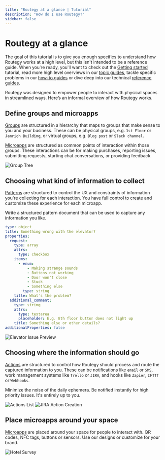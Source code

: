 ```yaml
---
title: "Routegy at a glance | Tutorial"
description: "How do I use Routegy?"
sidebar: false
---
```


# Routegy at a glance

The goal of this tutorial is to give you enough specifics to understand how Routegy works at a high level, but this isn't intended to be a reference guide. When you're ready, you'll want to check out the [Getting started](/tutorial/getting-started/) tutorial, read more high level overviews in our [topic guides](/topic/), tackle specific problems in our [how-to guides](/how-to/) or dive deep into our technical [reference guides](/reference/).

Routegy was designed to empower people to interact with physical spaces in streamlined ways. Here’s an informal overview of how Routegy works.

## Define groups and microapps

[Groups](/topic/groups/) are structured in a hierarchy that maps to groups that make sense to you and your business. These can be physical groups, e.g. `1st Floor` or `Jamrich Building`, or virtual groups, e.g. `Blog post` or `Slack channel`.

[Microapps](/topic/microapps/) are structured as common points of interaction within those groups. These interactions can be for making purchases, reporting issues, submitting requests, starting chat conversations, or providing feedback.

![Group Tree](/images/navigation/office-1st-floor-conference-room-101-tree.png)

## Choosing what kind of information to collect

[Patterns](/topic/patterns/) are structured to control the UX and constraints of information you're collecting for each interaction. You have full control to create and customize these experience for each microapp.

Write a structured pattern document that can be used to capture any information you like.

```yaml
type: object
title: Something wrong with the elevator?
properties:
  request:
    type: array
    attrs:
      type: checkbox
    items:
      - enum:
          - Making strange sounds
          - Buttons not working
          - Door won't close
          - Stuck
          - Something else
        type: string
    title: What's the problem?
  additional_comment:
    type: string
    attrs:
      type: textarea
      placeholder: E.g. 8th floor button does not light up
    title: Something else or other details?
additionalProperties: false
```

![Elevator Issue Preview](/images/patterns/office-elevator-issue-pattern-preview.png)

## Choosing where the information should go

[Actions](/topic/actions/) are structured to control how Routegy should process and route the captured information to you. These can be notifications like `email` or `SMS`, work management systems like `Trello` or `JIRA`, and hooks like `Zapier`, `IFTTT` or `Webhooks`.

Minimize the noise of the daily ephemera. Be notified instantly for high priority issues. It's entirely up to you.

![Actions List](/images/modals/office-experience-edit-microapp-actions.png)
![JIRA Action Creation](/images/modals/office-create-action-jira.png)

## Place microapps around your space

[Microapps](/topic/microapps/) are placed around your space for people to interact with. QR codes, NFC tags, buttons or sensors. Use our designs or customize for your brand.

![Hotel Survey](/images/marketing/hotel-survey.jpg)
